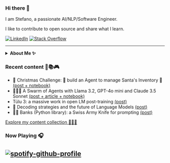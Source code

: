 ### Hi there 👋

I am Stefano, a passionate AI/NLP/Software Engineer.

I like to contribute to open source and share what I learn.

<p align="left">
  <a href="https://www.linkedin.com/in/stefano-fiorucci/"><img alt="LinkedIn" title="LinkedIn"src="https://img.shields.io/badge/linkedin-%230077B5.svg?&style=for-the-badge&logo=linkedin&logoColor=white"></a>
    <a href="https://stackoverflow.com/users/10883094/stefano-fiorucci-anakin87/"><img alt="Stack Overflow" title="Stack Overflow"src="https://img.shields.io/badge/-Stackoverflow-FE7A16?style=for-the-badge&logo=stack-overflow&logoColor=white"></a>  
</p>

<hr/>
<details><summary><strong>About Me ✨</strong></summary>
  
💫 Software Engineer with a passion for Language Models, open source and knowledge sharing.

🔍 Previously at 01S, I specialized in information extraction and retrieval from unstructured documents, making valuable information accessible to Italian citizens.

👨‍💻 Now at deepset, I contribute to [Haystack](https://github.com/deepset-ai/haystack), an open-source LLM framework and its ecosystem. I enjoy engaging with the community and sharing what I learn and spend time working on.
  
In my spare time:
* I often take meditative walks :walking:
* I dedicate myself to social volunteering :star:
* I listen to music, read, watch movies... :art:
</details>

### Recent content 🧪📚🎮
<!--content start-->
- 🎄 Christmas Challenge: 🤖 build an Agent to manage Santa's Inventory 🎅 [(post + notebook)](https://www.linkedin.com/posts/stefano-fiorucci_adventofhaystack-haystack-agent-activity-7275154243139895297-HwJn)
- 🐝🐝🐝 A Swarm of Agents with Llama 3.2, GPT-4o mini and Claude 3.5 Sonnet [(post + article + notebook)](https://www.linkedin.com/posts/stefano-fiorucci_haystack-haystack-llm-activity-7267175398898028544-yuUt)
- Tülu 3: a massive work in open LM post-training [(post)](https://www.linkedin.com/posts/stefano-fiorucci_ai2-just-published-a-massive-work-on-%F0%9D%90%8F%F0%9D%90%A8%F0%9D%90%AC%F0%9D%90%AD-%F0%9D%90%AD%F0%9D%90%AB%F0%9D%90%9A%F0%9D%90%A2%F0%9D%90%A7%F0%9D%90%A2%F0%9D%90%A7%F0%9D%90%A0-activity-7265449762496126978-4roj)
- 🔮 Decoding strategies and the future of Language Models [(post)](https://www.linkedin.com/posts/stefano-fiorucci_llm-genai-activity-7262058281752219648-kGhG)
- 👩‍🏫 Banks (Python library): a Swiss Army Knife for prompting [(post)](https://www.linkedin.com/posts/stefano-fiorucci_llm-prompting-opensource-activity-7257674053690265601-30qh)
<!--content end-->

[Explore my content collection 🧩🧩🧩](https://github.com/anakin87/content-collection)

### Now Playing 🎧
[![spotify-github-profile](https://spotify-github-profile.kittinanx.com/api/view?uid=11144145828&cover_image=true&theme=novatorem&bar_color=634eb1&bar_color_cover=false)](https://open.spotify.com/user/11144145828)
<br/>
---
<!--
**anakin87/anakin87** is a ✨ _special_ ✨ repository because its `README.md` (this file) appears on your GitHub profile.

Here are some ideas to get you started:

- 🔭 I’m currently working on ...
- 🌱 I’m currently learning ...
- 👯 I’m looking to collaborate on ...
- 🤔 I’m looking for help with ...
- 💬 Ask me about ...
- 📫 How to reach me: ...
- 😄 Pronouns: ...
- ⚡ Fun fact: ...
-->
